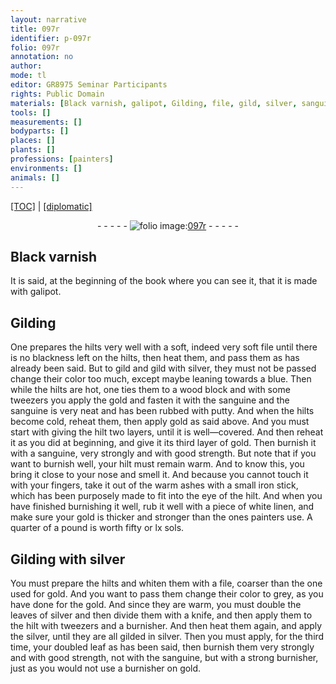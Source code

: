 ```yaml
---
layout: narrative
title: 097r
identifier: p-097r
folio: 097r
annotation: no
author:
mode: tl
editor: GR8975 Seminar Participants
rights: Public Domain
materials: [Black varnish, galipot, Gilding, file, gild, silver, sanguine, putty, gold, iron, linen, gilded]
tools: []
measurements: []
bodyparts: []
places: []
plants: []
professions: [painters]
environments: []
animals: []
---
```


<p><a href="{{ site.baseurl }}/translation/">[TOC]</a> | <a href="{{ site.baseurl }}/texts/p-097r_tc/" target="_blank">[diplomatic]</a></p><div class="folio" align="center">- - - - - <a href="http://gallica.bnf.fr/ark:/12148/btv1b10500001g/f199.image" target="_blank"><img src="https://cu-mkp.github.io/2017-workshop-edition/assets/photo-icon.png" alt="folio image: " style="display:inline-block; margin-bottom:-3px;"/>097r</a> - - - - - </div>  
  

## <span class="m">Black varnish</span>

 
It is said, at the beginning of the book where you can see it, that it is made with <span class="m">galipot</span>. 
 
 
  

## <span class="m">Gilding</span>

 
One prepares the hilts very well with a soft, <span class="sup">indeed</span> very soft <span class="m">file</span> until there is no blackness left on the hilts, then heat them, and pass them as has already been said. But to <span class="m">gild</span> and <span class="m">gild</span> with <span class="m">silver</span>, they must not be passed <span class="sup">change their color</span> too much, except maybe leaning towards a blue. Then while the hilts are hot, one ties them to a wood block and with some tweezers you apply the gold and fasten it with the <span class="m">sanguine</span> and the <span class="m">sanguine</span> is very neat and has been rubbed with <span class="m">putty</span>. And when the hilts become cold, reheat them, then apply <span class="m">gold</span> as said above. And you must start with giving the hilt two layers, until it is well—covered. And then reheat it as you did at beginning, and give it its third layer of <span class="m">gold</span>. Then burnish it with a <span class="m">sanguine</span>, very strongly and with good strength. But note that if you want to burnish well, your hilt must remain warm. And to know this, you bring it close to your nose and smell it. And because you cannot touch it with your fingers, take it out of the warm ashes with a small <span class="m">iron</span> stick, which has been purposely made to fit into the eye of the hilt. And when you have finished burnishing it well, rub it well with a piece of white <span class="m">linen</span>, and make sure your <span class="m">gold</span> is thicker and stronger than the ones <span class="pro">painters</span> use. A quarter of a pound is worth fifty or lx sols.
 
 
  

## <span class="m">Gilding</span> with <span class="m">silver</span>

 
You must prepare the hilts and whiten them with a <span class="m">file</span>, coarser than the one used for <span class="m">gold</span>. And you want to pass them <span class="sup">change their color</span> to grey, as you have done for the <span class="m">gold</span>. And since they are warm, you must double the leaves of <span class="m">silver</span> and then divide them with a knife, and then apply them to the hilt with tweezers and a burnisher. And then heat them again, and apply <span class="sup">the silver</span>, until they are all <span class="m">gilded</span> in <span class="m">silver</span>. Then you must apply, for the third time, your doubled leaf as has been said, then burnish them very strongly and with good strength, not with the <span class="m">sanguine</span>, but with a strong burnisher, just as you would not use a burnisher on <span class="m">gold</span>.
 

